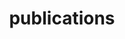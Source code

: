 ---
layout: page
permalink: /publications/
title: publications
description: The complete list of my publications, in reverse chronological order
years: [2021, 2020, 2019, 2018, 2017, 2016, 2015, 2014]
nav: true
---